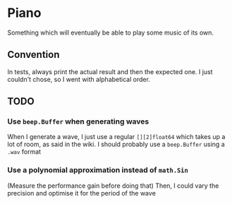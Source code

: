 # Piano

Something which will eventually be able to play some music of its own.

## Convention

In tests, always print the actual result and then the expected one. I just
couldn't chose, so I went with alphabetical order.

## TODO

### Use `beep.Buffer` when generating waves

When I generate a wave, I just use a regular `[][2]float64` which takes up a
lot of room, as said in the wiki. I should probably use a `beep.Buffer` using a
`.wav` format

### Use a polynomial approximation instead of `math.Sin`

(Measure the performance gain before doing that)
Then, I could vary the precision and optimise it for the period of the wave


